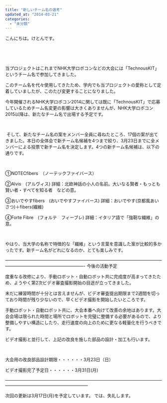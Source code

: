 ```yaml
---
title: "新しいチーム名の選考"
updated_at: "2014-03-21"
categories: 
  - "未分類"
---
```


こんにちは。けとんです。

 

 

当プロジェクトはこれまでNHK大学ロボコンなどの大会には「TechnousKIT」というチーム名で参加してきました。

このチーム名を代々使用してきたため、学内でも当プロジェクトの愛称として定着していましたが、このたび変更することになりました。

今年開催されるNHK大学ロボコン2014に関しては既に「TechnousKIT」で応募しているためチーム名変更の影響は大きくありませんが、NHK大学ロボコン2015以降は、新たなチーム名で出場する予定です。

 

 そして、新たなチーム名の案をメンバー全員に尋ねたところ、17個の案が出てきました。本日の全体会で新チーム名候補を4つまで絞り、3月23日までに全メンバーによる投票で新チーム名を決定します。4つの新チーム名候補は、以下の通りです。

 

①NOTECfibers　（ノーテックファイバース）

②Alvis　(アルヴィス) 詳細：北欧神話の小人の名前。大いなる賢者・もっとも賢い者・すべてを知る者　などの意。

③おいでやすfibers　(おいでやすファイバース) 詳細：おいでやす(京都風あいさつ)＋fibers(繊維)

④Forte Fibre　(フォルテ　フィーブレ) 詳細：イタリア語で「強靭な繊維」の意。

 

やはり、当大学の名称で特徴的な「繊維」という言葉を意識した案が比較的多かったです。新チーム名がどれになるのか、とても楽しみです。

——————————————————————————————————————————————————————- 今後の活動予定

度重なる改修により、手動ロボット・自動ロボット共に完成度が高まってきたため、ようやく第2次ビデオ審査撮影開始の目途が立ってきました。

未だに練習時間が十分とは言えませんが、ビデオ審査提出期限まで2週間を切っており時間が残り少ないので、早くビデオ撮影を開始したいところです。

手動ロボット・自動ロボット共に、大会本番へ向けて改善の余地はあります。大会会場は限られた時間と場所でロボットを完璧に整備する必要があるので、より整備しやすい構造にしたり、走行速度の向上のために更なる軽量化を行うべきです。

ビデオ撮影と並行して、上記の改良を施した部品の設計・加工も行います。

 

大会用の改良部品設計期限・・・・・・3月23日（日）

ビデオ撮影完了予定日・・・・・・3月31日(月)

———————————————————————————————————————————————————————

次回の更新は3月17日(月)を予定しています。 では、失礼します。
